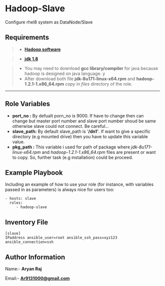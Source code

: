 Hadoop-Slave
=========

Configure rhel8 system as DataNode/Slave

Requirements
------------

>- **[Hadoop software](https://archive.apache.org/dist/hadoop/core/hadoop-1.2.1/hadoop-1.2.1-1.x86_64.rpm "click to ownload hadoop")**

>- **[jdk 1.8](https://download.oracle.com/otn/java/jdk/8u171-b11/512cd62ec5174c3487ac17c61aaa89e8/jdk-8u171-linux-x64.rpm "click todownload jdk 1.8")**

>- You may need to download **gcc library/compiler** for java because hadoop is designed on java language. y
>- After download both file **jdk-8u171-linux-x64.rpm** and **hadoop-1.2.1-1.x86_64.rpm** *copy in files* directory of the role.

---

Role Variables
--------------
- **port_no :**
By defualt porn_no is 9000. If have to change then can change
but master port number and slave port number shoud be same otherwise slave could not connect. Be careful...
- **slave_path:** By default slave_path is '**/dn1'**. If want to give a specific directory (e.g mounted drive) then you have to update this variable value.
- **pkg_path :** This variable i used for path of package where *jdk-8u171-linux-x64.rpm* and *hadoop-1.2.1-1.x86_64.rpm* files are present or want to copy. So, further task (e.g installation) could be proceed.

Example Playbook
----------------

Including an example of how to use your role (for instance, with variables passed in as parameters) is always nice for users too:

    - hosts: slave
      roles:
         - hadoop-slave

Inventory File
------------------
    [slave]
    IPaddress ansible_user=root ansible_ssh_pass=xyz123 ansible_connection=ssh

Author Information
------------------

Name:- **Aryan Raj**

Email:- **Ar9131000@gmail.com**
